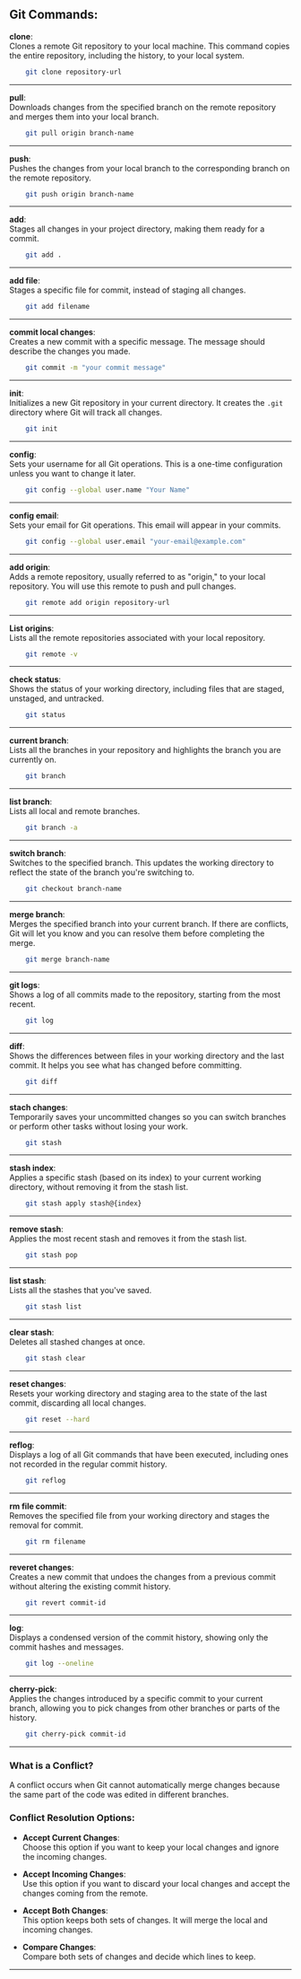 ## Git Commands: 

**clone**:  
Clones a remote Git repository to your local machine. This command copies the entire repository, including the history, to your local system.

```bash 
    git clone repository-url
```
---

**pull**:  
Downloads changes from the specified branch on the remote repository and merges them into your local branch.

```bash 
    git pull origin branch-name
```
---

**push**:  
Pushes the changes from your local branch to the corresponding branch on the remote repository.

```bash 
    git push origin branch-name
```

---
**add**:  
Stages all changes in your project directory, making them ready for a commit.

```bash 
    git add .
```

---

**add file**:  
Stages a specific file for commit, instead of staging all changes.

```bash 
    git add filename
```

---

**commit local changes**:  
Creates a new commit with a specific message. The message should describe the changes you made.

```bash  
    git commit -m "your commit message"
```

---

**init**:  
Initializes a new Git repository in your current directory. It creates the ```.git``` directory where Git will track all changes.

```bash 
    git init
```

---

**config**:  
Sets your username for all Git operations. This is a one-time configuration unless you want to change it later.

```bash 
    git config --global user.name "Your Name"
```

---

**config email**:  
Sets your email for Git operations. This email will appear in your commits.

```bash 
    git config --global user.email "your-email@example.com"
```

---

**add origin**:  
Adds a remote repository, usually referred to as "origin," to your local repository. You will use this remote to push and pull changes.


```bash 
    git remote add origin repository-url
```
---
**List origins**:  
Lists all the remote repositories associated with your local repository.

```bash  
    git remote -v
```

---
**check status**:  
Shows the status of your working directory, including files that are staged, unstaged, and untracked.

```bash 
    git status
```


---

**current branch**:  
Lists all the branches in your repository and highlights the branch you are currently on.

```bash 
    git branch
```

---
**list branch**:  
Lists all local and remote branches.

```bash 
    git branch -a
```

---

**switch branch**:  
Switches to the specified branch. This updates the working directory to reflect the state of the branch you're switching to.

```bash 
    git checkout branch-name
```

---

**merge branch**:  
Merges the specified branch into your current branch. If there are conflicts, Git will let you know and you can resolve them before completing the merge.

```bash 
    git merge branch-name
```

---

**git logs**:  
Shows a log of all commits made to the repository, starting from the most recent.

```bash 
    git log
```

---
**diff**:  
Shows the differences between files in your working directory and the last commit. It helps you see what has changed before committing.

```bash  
    git diff
```


---
**stach changes**:  
Temporarily saves your uncommitted changes so you can switch branches or perform other tasks without losing your work.

```bash 
    git stash
```

---
**stash index**:  
Applies a specific stash (based on its index) to your current working directory, without removing it from the stash list.

```bash 
    git stash apply stash@{index}
```

---
**remove stash**:  
Applies the most recent stash and removes it from the stash list.

```bash 
    git stash pop
```

---
**list stash**:  
Lists all the stashes that you've saved.

```bash 
    git stash list
```

---
**clear stash**:  
Deletes all stashed changes at once.

```bash 
    git stash clear
```

---
**reset changes**:  
Resets your working directory and staging area to the state of the last commit, discarding all local changes.

```bash 
    git reset --hard
```

---
**reflog**:  
Displays a log of all Git commands that have been executed, including ones not recorded in the regular commit history.
```bash 
    git reflog
```


---
**rm file commit**:  
Removes the specified file from your working directory and stages the removal for commit.

```bash 
    git rm filename
```

---
**reveret changes**:  
Creates a new commit that undoes the changes from a previous commit without altering the existing commit history.

```bash 
    git revert commit-id
```

---

**log**:  
Displays a condensed version of the commit history, showing only the commit hashes and messages.


```bash 
    git log --oneline
```

---

**cherry-pick**:  
Applies the changes introduced by a specific commit to your current branch, allowing you to pick changes from other branches or parts of the history.

```bash 
    git cherry-pick commit-id
```

---

### What is a Conflict?
A conflict occurs when Git cannot automatically merge changes because the same part of the code was edited in different branches.

### Conflict Resolution Options:

- **Accept Current Changes**:  
  Choose this option if you want to keep your local changes and ignore the incoming changes.

- **Accept Incoming Changes**:  
  Use this option if you want to discard your local changes and accept the changes coming from the remote.

- **Accept Both Changes**:  
  This option keeps both sets of changes. It will merge the local and incoming changes.

- **Compare Changes**:  
  Compare both sets of changes and decide which lines to keep.

---

